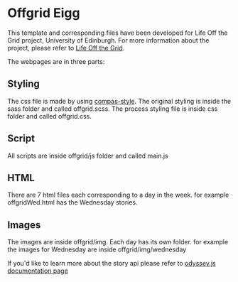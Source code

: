 # Offgrid Eigg

This template and corresponding files have been developed for Life Off the Grid project, University of Edinburgh.
For more information about the project, please refer to [Life Off the Grid](http://lifeoffthegrid.net/).

The webpages are in three parts:


## Styling
The css file is made by using [compas-style](http://compass-style.org/). The original styling is inside the sass folder and called offgrid.scss.
The process styling file is inside css folder and called offgrid.css.

## Script

All scripts are inside offgrid/js folder and called main.js

## HTML

There are 7 html files each corresponding to a day in the week. for example offgridWed.html has the Wednesday stories.


## Images

The images are inside offgrid/img. Each day has its own folder. for example the images for Wednesday are inside offgrid/img/wednesday

If you'd like to learn more about the story api please refer to [odyssey.js documentation page](http://cartodb.github.io/odyssey.js/documentation/)

